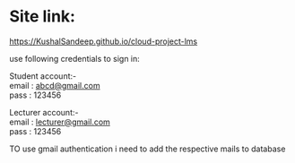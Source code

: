 # Site link:
https://KushalSandeep.github.io/cloud-project-lms

use following credentials to sign in:

Student account:-<br/>
email : abcd@gmail.com<br/>
pass  : 123456

Lecturer account:-<br/>
email : lecturer@gmail.com<br/>
pass  : 123456

TO use gmail authentication i need to add the respective mails to database
